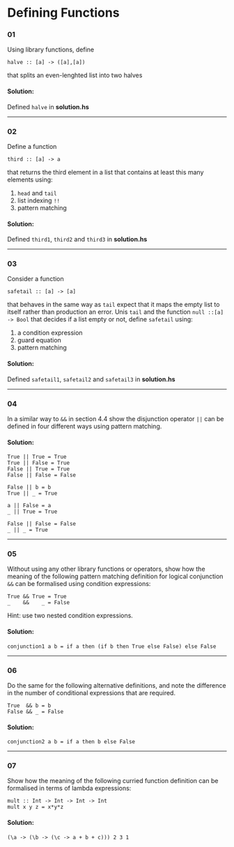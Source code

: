 # Defining Functions

### 01

Using library functions, define

`halve :: [a] -> ([a],[a])`

that splits an even-lenghted list into two halves

#### Solution:

Defined `halve` in **solution.hs**

---

### 02

Define a function

`third :: [a] -> a`

that returns the third element in a list that contains at least this many elements using:
1. `head` and `tail`
2. list indexing `!!`
3. pattern matching

#### Solution:

Defined `third1`, `third2` and `third3` in **solution.hs**

---

### 03

Consider a function 

`safetail :: [a] -> [a]` 

that behaves in the same way as `tail` expect that it maps the empty list to itself rather than production an error.
Unis `tail` and the function `null ::[a] -> Bool` that decides if a list empty or not, define `safetail` using:
1. a condition expression
2. guard equation
3. pattern matching

#### Solution:

Defined `safetail1`, `safetail2` and `safetail3` in **solution.hs**

---

### 04

In a similar way to `&&` in section 4.4 show the disjunction operator `||` can be 
defined in four different ways using pattern matching.

#### Solution:
```
True || True = True
True || False = True
False || True = True
False || False = False 

False || b = b
True || _ = True

a || False = a
_ || True = True

False || False = False
_ || _ = True
```
---

### 05

Without using any other library functions or operators, show how the meaning of the
following pattern matching definition for logical conjunction `&&` can be formalised
using condition expressions:

```
True && True = True
_    &&    _ = False 
```

Hint: use two nested condition expressions.

#### Solution:
```
conjunction1 a b = if a then (if b then True else False) else False
```
---

### 06

Do the same for the following alternative definitions, and note the difference in the number
of conditional expressions that are required.

```
True  && b = b
False && _ = False
```

#### Solution:
```
conjunction2 a b = if a then b else False
```
---

### 07

Show how the meaning of the following curried function definition can be formalised
in terms of lambda expressions:

```
mult :: Int -> Int -> Int -> Int
mult x y z = x*y*z
```

#### Solution:

```
(\a -> (\b -> (\c -> a + b + c))) 2 3 1
```
